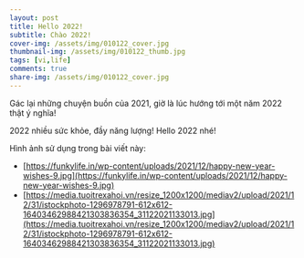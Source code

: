 ```yaml
---
layout: post
title: Hello 2022!
subtitle: Chào 2022!
cover-img: /assets/img/010122_cover.jpg
thumbnail-img: /assets/img/010122_thumb.jpg
tags: [vi,life]
comments: true
share-img: /assets/img/010122_cover.jpg
---
```


Gác lại những chuyện buồn của 2021, giờ là lúc hướng tới một năm 2022 thật ý nghĩa!

2022 nhiều sức khỏe, đầy năng lượng! Hello 2022 nhé!

Hình ảnh sử dụng trong bài viết này:
- [https://funkylife.in/wp-content/uploads/2021/12/happy-new-year-wishes-9.jpg](https://funkylife.in/wp-content/uploads/2021/12/happy-new-year-wishes-9.jpg)
- [https://media.tuoitrexahoi.vn/resize_1200x1200/mediav2/upload/2021/12/31/istockphoto-1296978791-612x612-16403462988421303836354_31122021133013.jpg](https://media.tuoitrexahoi.vn/resize_1200x1200/mediav2/upload/2021/12/31/istockphoto-1296978791-612x612-16403462988421303836354_31122021133013.jpg)
